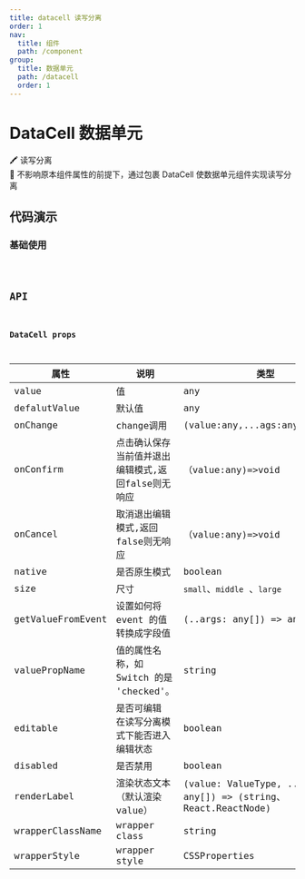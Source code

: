 ```yaml
---
title: datacell 读写分离
order: 1
nav:
  title: 组件
  path: /component
group:
  title: 数据单元
  path: /datacell
  order: 1
---
```


# DataCell 数据单元

🖍 读写分离  
🎨 不影响原本组件属性的前提下，通过包裹 DataCell 使数据单元组件实现读写分离

## 代码演示
### 基础使用
<code src="./demo/Basic.tsx" />

## API

### DataCell props

| 属性              | 说明                                               | 类型                                                            | 默认值   |
| ----------------- | -------------------------------------------------- | --------------------------------------------------------------- | -------- |
| value             | 值                                                 | any                                                             |          |
| defalutValue      | 默认值                                             | any                                                             |          |
| onChange          | change调用                                         | (value:any,...ags:any[])=>void                                  |          |
| onConfirm         | 点击确认保存当前值并退出编辑模式,返回false则无响应 | （value:any)=>void                                              |          |
| onCancel          | 取消退出编辑模式,返回false则无响应                 | （value:any)=>void                                              |          |
| native            | 是否原生模式                                       | boolean                                                         | false    |
| size              | 尺寸                                               | `small`、`middle` 、`large`                                     | `middle` |
| getValueFromEvent | 设置如何将 event 的值转换成字段值                  | (..args: any[]) => any                                          |          |
| valuePropName     | 值的属性名称，如 Switch 的是 'checked'。           | string                                                          | `value`  |
| editable          | 是否可编辑 在读写分离模式下能否进入编辑状态        | boolean                                                         | `true`   |
| disabled          | 是否禁用                                           | boolean                                                         | `false`  |
| renderLabel       | 渲染状态文本（默认渲染value）                      | (value: ValueType, ...ags: any[]) => (string、 React.ReactNode) |          |
| wrapperClassName  | wrapper class                                      | string                                                          |
| wrapperStyle      | wrapper style                                      | CSSProperties                                                   |